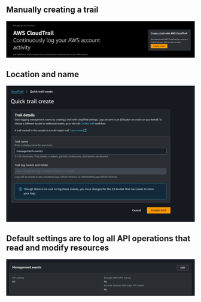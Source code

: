 
## Manually creating a trail
![location and name](Screenshot_25-11-2024_121752_us-east-1.console.aws.amazon.com.jpeg)

## Location and name
![default is to log all API operations that read and modify resources.](Screenshot_25-11-2024_122355_us-east-1.console.aws.amazon.com.jpeg)

## Default settings are to log all API operations that read and modify resources
![alt text](Screenshot_25-11-2024_12398_us-east-1.console.aws.amazon.com.jpeg)
